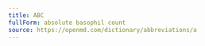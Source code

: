 ```yaml
---
title: ABC
fullForm: absolute basophil count
source: https://openmd.com/dictionary/abbreviations/a
---
```

